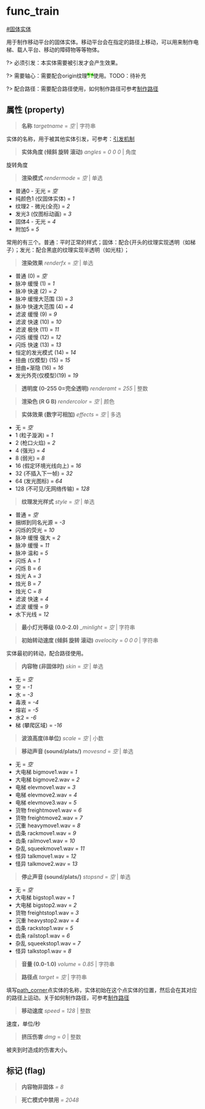 # func_train
[#固体实体](wiki/solid_entity)

用于制作移动平台的固体实体。移动平台会在指定的路径上移动，可以用来制作电梯、载人平台、移动的障碍物等等物体。

?> 必须引发：本实体需要被引发才会产生效果。

?> 需要轴心：需要配合origin纹理![origin](../../images/tex_origin.png ":no-zoom")使用。TODO：待补充

?> 配合路径：需要配合路径使用，如何制作路径可参考[制作路径]()

## 属性 (property)
> **名称** *targetname* = *空* | 字符串

实体的名称，用于被其他实体引发，可参考：[引发机制](wiki/trigger)

> **实体角度 (倾斜 旋转 滚动)** *angles* = *0 0 0* | 角度

旋转角度

> **渲染模式** *rendermode* = *空* | 单选

- 普通0 - 无光 = *空*
- 纯颜色1 (仅固体实体) = *1*
- 纹理2 - 微光(全亮) = *2*
- 发光3 (仅图标动画) = *3*
- 固体4 - 无光 = *4*
- 附加5 = *5*

常用的有三个。普通：平时正常的样式；固体：配合{开头的纹理实现透明（如梯子）；发光：配合黑底的纹理实现半透明（如光柱）；

> **渲染效果** *renderfx* = *空* | 单选

- 普通 (0) = *空*
- 脉冲 缓慢 (1) = *1*
- 脉冲 快速 (2) = *2*
- 脉冲 缓慢大范围 (3) = *3*
- 脉冲 快速大范围 (4) = *4*
- 滤波 缓慢 (9) = *9*
- 滤波 快速 (10) = *10*
- 滤波 极快 (11) = *11*
- 闪烁 缓慢 (12) = *12*
- 闪烁 快速 (13) = *13*
- 恒定的发光模式 (14) = *14*
- 扭曲 (仅模型) (15) = *15*
- 扭曲+渐隐 (16) = *16*
- 发光外壳(仅模型)(19) = *19*

> **透明度 (0-255 0=完全透明)** *renderamt* = *255* | 整数

> **渲染色 (R G B)** *rendercolor* = *空* | 颜色

> **实体效果 (数字可相加)** *effects* = *空* | 多选

- 无 = *空*
- 1 (粒子漩涡) = *1*
- 2 (枪口火焰) = *2*
- 4 (强光) = *4*
- 8 (弱光) = *8*
- 16 (假定环境光线向上) = *16*
- 32 (不插入下一帧) = *32*
- 64 (发光图标) = *64*
- 128 (不可见/无网络传输) = *128*

> **纹理发光样式** *style* = *空* | 单选

- 普通 = *空*
- 捆绑到同名光源 = *-3*
- 闪烁的荧光 = *10*
- 脉冲 缓慢 强大 = *2*
- 脉冲 缓慢 = *11*
- 脉冲 温和 = *5*
- 闪烁 A = *1*
- 闪烁 B = *6*
- 烛光 A = *3*
- 烛光 B = *7*
- 烛光 C = *8*
- 滤波 快速 = *4*
- 滤波 缓慢 = *9*
- 水下光线 = *12*

> **最小灯光等级 (0.0-2.0)** *_minlight* = *空* | 字符串

> **初始转动速度 (倾斜 旋转 滚动)** *avelocity* = *0 0 0* | 字符串

实体最初的转动，配合路径使用。

> **内容物 (非固体时)** *skin* = *空* | 单选

- 无 = *空*
- 空 = *-1*
- 水 = *-3*
- 毒液 = *-4*
- 熔岩 = *-5*
- 水2 = *-6*
- 梯 (攀爬区域) = *-16*

> **波浪高度(8单位)** *scale* = *空* | 小数

> **移动声音 (sound/plats/)** *movesnd* = *空* | 单选

- 无 = *空*
- 大电梯 bigmove1.wav = *1*
- 大电梯 bigmove2.wav = *2*
- 电梯 elevmove1.wav = *3*
- 电梯 elevmove2.wav = *4*
- 电梯 elevmove3.wav = *5*
- 货物 freightmove1.wav = *6*
- 货物 freightmove2.wav = *7*
- 沉重 heavymove1.wav = *8*
- 齿条 rackmove1.wav = *9*
- 齿条 railmove1.wav = *10*
- 杂乱 squeekmove1.wav = *11*
- 怪异 talkmove1.wav = *12*
- 怪异 talkmove2.wav = *13*

> **停止声音 (sound/plats/)** *stopsnd* = *空* | 单选

- 无 = *空*
- 大电梯 bigstop1.wav = *1*
- 大电梯 bigstop2.wav = *2*
- 货物 freightstop1.wav = *3*
- 沉重 heavystop2.wav = *4*
- 齿条 rackstop1.wav = *5*
- 齿条 railstop1.wav = *6*
- 杂乱 squeekstop1.wav = *7*
- 怪异 talkstop1.wav = *8*

> **音量 (0.0-1.0)** *volume* = *0.85* | 字符串

> **路径点** *target* = *空* | 字符串

填写[path_corner](wiki/entity/path_corner)点实体的名称，实体初始在这个点实体的位置，然后会在其对应的路径上运动。关于如何制作路径，可参考[制作路径]()

> **移动速度** *speed* = *128* | 整数

速度，单位/秒

> **挤压伤害** *dmg* = *0* | 整数

被夹到时造成的伤害大小。

## 标记 (flag)
> **内容物非固体** *= 8*

> **死亡模式中禁用** *= 2048*

